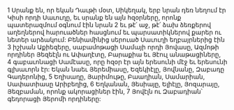 1 Սրանք են, որ եկան Դաւթի մօտ, Սիկեղակ, երբ նրան դեռ նեղում էր Կիսի որդի Սաւուղը, եւ սրանք են այն հզօրները, որոնք պատերազմում օգնում էին նրան 2 եւ թէ՛ աջ, թէ՛ ձախ ձեռքերով աղեղներով հարուածներ հասցնում եւ պարսատիկներով քարեր ու նետեր արձակում: Բենիամինից սերուած Սաւուղի եղբայրներից էին 3 իշխան Աքիեզերը, սաբամոթացի Սամայի որդի Յովասը, Ազմոթի որդիներ Յեզեէլն ու Ափաղէտը, Բարաքիա եւ Յէուլ անաթացիները, 4 գաբաւոնացի Սամէասը, որը հզօր էր այն երեսունի մէջ եւ երեսունի գլխաւորն էր: Եկան նաեւ Յերեմիասը, Եզեկիէլը, Յովնանը, Զաբադը Գադերոնից, 5 Եղիսաղը, Յարիմութը, Բաաղիան, Սամարիան, Սափատիասը Արիբեղից, 6 Եղկանան, Յեսիայը, Ելիէլը, Յոզարայը, Յեզբաման, որոնք ակորացիներ էին, 7 Յովէլն ու Զաբադիան՝ գեդորացի Յերոմի որդիները:

